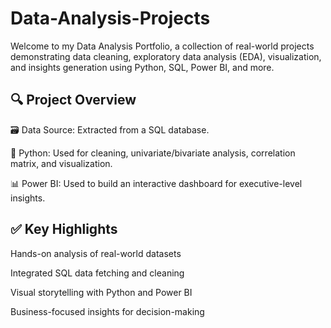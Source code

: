 # Data-Analysis-Projects
Welcome to my Data Analysis Portfolio, a collection of real-world projects demonstrating data cleaning, exploratory data analysis (EDA), visualization, and insights generation using Python, SQL, Power BI, and more.

## 🔍 Project Overview

🗃 Data Source: Extracted from a SQL database.

🐍 Python: Used for cleaning, univariate/bivariate analysis, correlation matrix, and visualization.

📊 Power BI: Used to build an interactive dashboard for executive-level insights.



## ✅ Key Highlights

Hands-on analysis of real-world datasets

Integrated SQL data fetching and cleaning

Visual storytelling with Python and Power BI

Business-focused insights for decision-making


